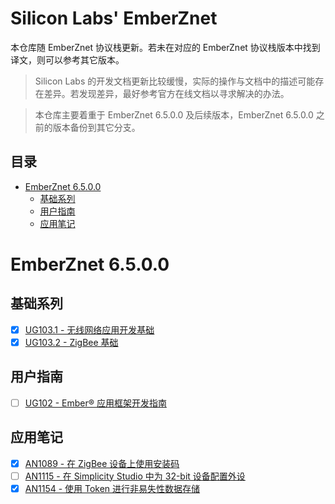 # Silicon Labs' EmberZnet <!-- omit in toc -->

本仓库随 EmberZnet 协议栈更新。若未在对应的 EmberZnet 协议栈版本中找到译文，则可以参考其它版本。

> Silicon Labs 的开发文档更新比较缓慢，实际的操作与文档中的描述可能存在差异。若发现差异，最好参考官方在线文档以寻求解决的办法。

> 本仓库主要着重于 EmberZnet 6.5.0.0 及后续版本，EmberZnet 6.5.0.0 之前的版本备份到其它分支。

## 目录 <!-- omit in toc -->

- [EmberZnet 6.5.0.0](#emberznet-6500)
  - [基础系列](#基础系列)
  - [用户指南](#用户指南)
  - [应用笔记](#应用笔记)

# EmberZnet 6.5.0.0

## 基础系列

* [x] [UG103.1 - 无线网络应用开发基础](./EmberZnet%206.5.0.0/UG103.1/UG103.1.md)
* [x] [UG103.2 - ZigBee 基础](./EmberZnet%206.5.0.0/UG103.2/UG103.2.md)

## 用户指南

* [ ] [UG102 - Ember® 应用框架开发指南](./EmberZnet%206.5.0.0/UG102/UG102.md)

## 应用笔记

* [x] [AN1089 - 在 ZigBee 设备上使用安装码](./EmberZnet%206.5.0.0/AN1089/AN1089.md)
* [ ] [AN1115 - 在 Simplicity Studio 中为 32-bit 设备配置外设](./EmberZnet%206.5.0.0/AN1115/AN1115.md)
* [x] [AN1154 - 使用 Token 进行非易失性数据存储](./EmberZnet%206.5.0.0/AN1154/AN1154.md)
